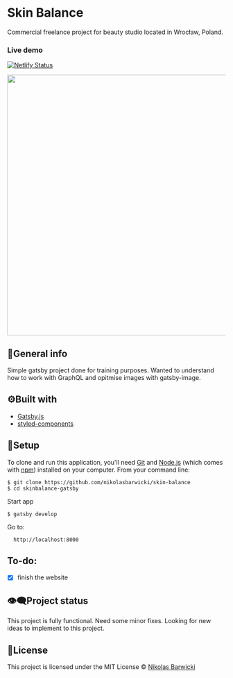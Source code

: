 # Skin Balance

Commercial freelance project for beauty studio located in Wrocław, Poland.

### Live demo

[![Netlify Status](https://api.netlify.com/api/v1/badges/c15a1605-d60b-4504-800f-03249a167934/deploy-status)](https://trusting-montalcini-a7caa3.netlify.app/)

<p align="center">
  <img width="600" src="https://i.ibb.co/q9rvvxz/Adnotacja-2020-07-12-173443.png">
</p>

## 📝General info

Simple gatsby project done for training purposes. Wanted to understand how to work with GraphQL and opitmise images with gatsby-image.

## ⚙️Built with

- [Gatsby.js](https://www.gatsbyjs.org/)
- [styled-components](https://styled-components.com/)

## 🚀Setup

To clone and run this application, you'll need [Git](https://git-scm.com/) and [Node.js](https://nodejs.org/en/download/) (which comes with [npm](http://npmjs.com/)) installed on your computer. From your command line:

    $ git clone https://github.com/nikolasbarwicki/skin-balance
    $ cd skinbalance-gatsby

Start app

    $ gatsby develop

Go to:

      http://localhost:8000

## To-do:

- [x] finish the website

## 👁‍🗨Project status

This project is fully functional. Need some minor fixes. Looking for new ideas to implement to this project.

## 📘License

This project is licensed under the MIT License © [Nikolas Barwicki](https://github.com/nikolasbarwicki)
